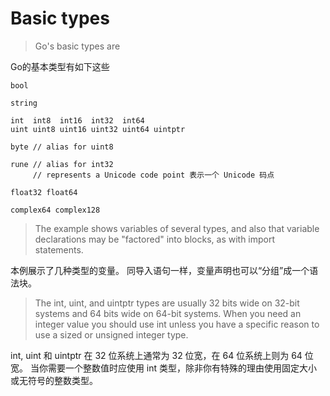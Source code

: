 # Basic types

> Go's basic types are

Go的基本类型有如下这些

```
bool

string

int  int8  int16  int32  int64
uint uint8 uint16 uint32 uint64 uintptr

byte // alias for uint8

rune // alias for int32
     // represents a Unicode code point 表示一个 Unicode 码点

float32 float64

complex64 complex128
```

> The example shows variables of several types, and also that variable declarations may be "factored" into blocks, as with import statements.

本例展示了几种类型的变量。 同导入语句一样，变量声明也可以“分组”成一个语法块。

> The int, uint, and uintptr types are usually 32 bits wide on 32-bit systems and 64 bits wide on 64-bit systems. When you need an integer value you should use int unless you have a specific reason to use a sized or unsigned integer type.

int, uint 和 uintptr 在 32 位系统上通常为 32 位宽，在 64 位系统上则为 64 位宽。 当你需要一个整数值时应使用 int 类型，除非你有特殊的理由使用固定大小或无符号的整数类型。
